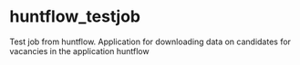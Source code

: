 # huntflow_testjob
Test job from huntflow. Application for downloading data on candidates for vacancies in the application huntflow
